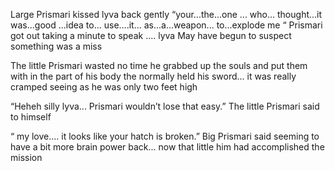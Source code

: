 Large Prismari kissed lyva back gently “your...the...one ... who... thought...it was...good ...idea to... use....it... as...a...weapon... to...explode me “ Prismari got out taking  a minute to speak .... lyva May have begun to suspect something was a miss 


The little Prismari wasted no time he grabbed up the souls and put them with in the part of his body the normally held his sword... it was really cramped seeing as he was only two feet high 

“Heheh silly lyva... Prismari wouldn’t lose that easy.” The little Prismari said to himself 

“ my love.... it looks like your hatch is broken.” Big Prismari said seeming to have a bit more brain power back... now that little him had accomplished the mission